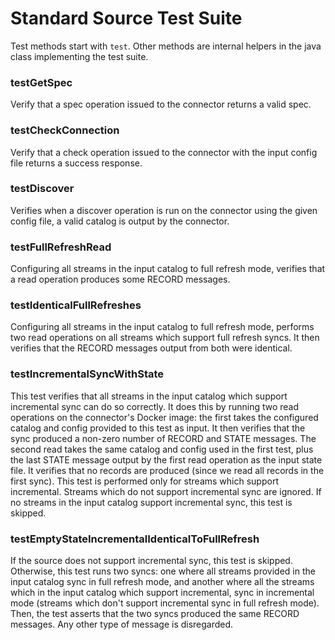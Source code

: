 # Standard Source Test Suite
Test methods start with `test`. Other methods are internal helpers in the java class implementing the test suite.
### testGetSpec
Verify that a spec operation issued to the connector returns a valid spec.

### testCheckConnection
Verify that a check operation issued to the connector with the input config file returns a success response.

### testDiscover
Verifies when a discover operation is run on the connector using the given config file, a valid catalog is output by the connector.

### testFullRefreshRead
Configuring all streams in the input catalog to full refresh mode, verifies that a read operation produces some RECORD messages.

### testIdenticalFullRefreshes
Configuring all streams in the input catalog to full refresh mode, performs two read operations on all streams which support full refresh syncs. It then verifies that the RECORD messages output from both were identical.

### testIncrementalSyncWithState
This test verifies that all streams in the input catalog which support incremental sync can do so correctly. It does this by running two read operations on the connector's Docker image: the first takes the configured catalog and config provided to this test as input. It then verifies that the sync produced a non-zero number of RECORD and STATE messages. The second read takes the same catalog and config used in the first test, plus the last STATE message output by the first read operation as the input state file. It verifies that no records are produced (since we read all records in the first sync). This test is performed only for streams which support incremental. Streams which do not support incremental sync are ignored. If no streams in the input catalog support incremental sync, this test is skipped.

### testEmptyStateIncrementalIdenticalToFullRefresh
If the source does not support incremental sync, this test is skipped. Otherwise, this test runs two syncs: one where all streams provided in the input catalog sync in full refresh mode, and another where all the streams which in the input catalog which support incremental, sync in incremental mode (streams which don't support incremental sync in full refresh mode). Then, the test asserts that the two syncs produced the same RECORD messages. Any other type of message is disregarded.

